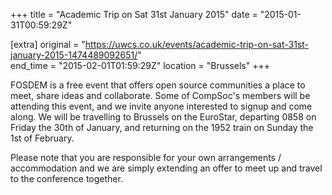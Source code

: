 +++
title = "Academic Trip on Sat 31st January 2015"
date = "2015-01-31T00:59:29Z"

[extra]
original = "https://uwcs.co.uk/events/academic-trip-on-sat-31st-january-2015-1474489092651/"    
end_time = "2015-02-01T01:59:29Z"
location = "Brussels"
+++

FOSDEM is a free event that offers open source communities a place to meet, share ideas and collaborate. Some of CompSoc's members will be attending this event, and we invite anyone interested to signup and come along. We will be travelling to Brussels on the EuroStar, departing 0858 on Friday the 30th of January, and returning on the 1952 train on Sunday the 1st of February.

Please note that you are responsible for your own arrangements / accommodation and we are simply extending an offer to meet up and travel to the conference together.

